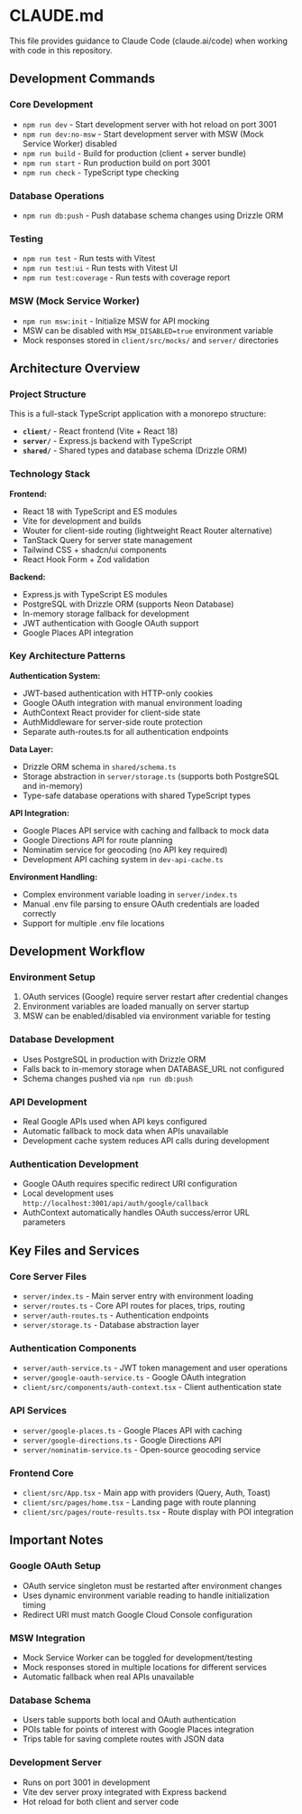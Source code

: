 # CLAUDE.md

This file provides guidance to Claude Code (claude.ai/code) when working with code in this repository.

## Development Commands

### Core Development
- `npm run dev` - Start development server with hot reload on port 3001
- `npm run dev:no-msw` - Start development server with MSW (Mock Service Worker) disabled
- `npm run build` - Build for production (client + server bundle)
- `npm run start` - Run production build on port 3001
- `npm run check` - TypeScript type checking

### Database Operations
- `npm run db:push` - Push database schema changes using Drizzle ORM

### Testing
- `npm run test` - Run tests with Vitest
- `npm run test:ui` - Run tests with Vitest UI
- `npm run test:coverage` - Run tests with coverage report

### MSW (Mock Service Worker)
- `npm run msw:init` - Initialize MSW for API mocking
- MSW can be disabled with `MSW_DISABLED=true` environment variable
- Mock responses stored in `client/src/mocks/` and `server/` directories

## Architecture Overview

### Project Structure
This is a full-stack TypeScript application with a monorepo structure:

- **`client/`** - React frontend (Vite + React 18)
- **`server/`** - Express.js backend with TypeScript
- **`shared/`** - Shared types and database schema (Drizzle ORM)

### Technology Stack

**Frontend:**
- React 18 with TypeScript and ES modules
- Vite for development and builds
- Wouter for client-side routing (lightweight React Router alternative)
- TanStack Query for server state management
- Tailwind CSS + shadcn/ui components
- React Hook Form + Zod validation

**Backend:**
- Express.js with TypeScript ES modules
- PostgreSQL with Drizzle ORM (supports Neon Database)
- In-memory storage fallback for development
- JWT authentication with Google OAuth support
- Google Places API integration

### Key Architecture Patterns

**Authentication System:**
- JWT-based authentication with HTTP-only cookies
- Google OAuth integration with manual environment loading
- AuthContext React provider for client-side state
- AuthMiddleware for server-side route protection
- Separate auth-routes.ts for all authentication endpoints

**Data Layer:**
- Drizzle ORM schema in `shared/schema.ts`
- Storage abstraction in `server/storage.ts` (supports both PostgreSQL and in-memory)
- Type-safe database operations with shared TypeScript types

**API Integration:**
- Google Places API service with caching and fallback to mock data
- Google Directions API for route planning
- Nominatim service for geocoding (no API key required)
- Development API caching system in `dev-api-cache.ts`

**Environment Handling:**
- Complex environment variable loading in `server/index.ts`
- Manual .env file parsing to ensure OAuth credentials are loaded correctly
- Support for multiple .env file locations

## Development Workflow

### Environment Setup
1. OAuth services (Google) require server restart after credential changes
2. Environment variables are loaded manually on server startup
3. MSW can be enabled/disabled via environment variable for testing

### Database Development
- Uses PostgreSQL in production with Drizzle ORM
- Falls back to in-memory storage when DATABASE_URL not configured
- Schema changes pushed via `npm run db:push`

### API Development
- Real Google APIs used when API keys configured
- Automatic fallback to mock data when APIs unavailable
- Development cache system reduces API calls during development

### Authentication Development
- Google OAuth requires specific redirect URI configuration
- Local development uses `http://localhost:3001/api/auth/google/callback`
- AuthContext automatically handles OAuth success/error URL parameters

## Key Files and Services

### Core Server Files
- `server/index.ts` - Main server entry with environment loading
- `server/routes.ts` - Core API routes for places, trips, routing
- `server/auth-routes.ts` - Authentication endpoints
- `server/storage.ts` - Database abstraction layer

### Authentication Components
- `server/auth-service.ts` - JWT token management and user operations
- `server/google-oauth-service.ts` - Google OAuth integration
- `client/src/components/auth-context.tsx` - Client authentication state

### API Services
- `server/google-places.ts` - Google Places API with caching
- `server/google-directions.ts` - Google Directions API
- `server/nominatim-service.ts` - Open-source geocoding service

### Frontend Core
- `client/src/App.tsx` - Main app with providers (Query, Auth, Toast)
- `client/src/pages/home.tsx` - Landing page with route planning
- `client/src/pages/route-results.tsx` - Route display with POI integration

## Important Notes

### Google OAuth Setup
- OAuth service singleton must be restarted after environment changes
- Uses dynamic environment variable reading to handle initialization timing
- Redirect URI must match Google Cloud Console configuration

### MSW Integration
- Mock Service Worker can be toggled for development/testing
- Mock responses stored in multiple locations for different services
- Automatic fallback when real APIs unavailable

### Database Schema
- Users table supports both local and OAuth authentication
- POIs table for points of interest with Google Places integration
- Trips table for saving complete routes with JSON data

### Development Server
- Runs on port 3001 in development
- Vite dev server proxy integrated with Express backend
- Hot reload for both client and server code